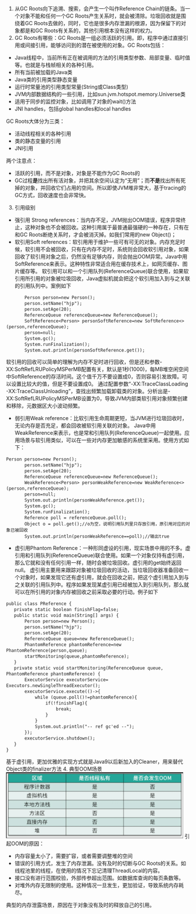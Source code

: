 1. 从GC Roots向下追溯、搜索，会产生一个叫作Reference Chain的链条。当一个对象不能和任何一个GC Roots产生关系时，就会被清除。垃圾回收就是围绕着GC Roots去做的，同时，它也是很多内存泄漏的根源，因为保留下的对象都是和GC Roots有关系的，其他引用根本没有这样的权力。
2. GC Roots有哪些：GC Roots是一组必须活跃的引用。即，程序中通过直接引用或间接引用，能够访问到的潜在被使用的对象。GC Roots包括：
 - Java线程中，当前所有正在被调用的方法的引用类型参数、局部变量、临时值等。也就是与栈帧相关的各种引用。
 - 所有当前被加载的Java类
 - Java类的引用类型静态变量
 - 运行时常量池的引用类型常量(String或Class类型)
 - JVM内部数据结构的一些引用，比如sun.jvm.hotspot.memory.Universe类
 - 适用于同步的监控对象，比如调用了对象的wait()方法
 - JNI handles，包括global handles和local handles

 GC Roots大体分为三类：
 - 活动线程相关的各种引用
 - 类的静态变量的引用
 - JNI引用

 两个注意点：
 - 活跃的引用，而不是对象，对象是不能作为GC Roots的
 - GC过程**是**找出所有活对象，并把其余空间认定为“无用”；而**不是**找出所有死掉的对象，并回收它们占用的空间。所以即使JVM堆非常大，基于tracing的GC方式，回收速度也会非常快。

3. 引用级别
 - 强引用 Strong references：当内存不足，JVM抛出OOM错误，程序异常终止，这种对象也不会被回收。这种引用属于最普通最强硬的一种存在，只有在和GC Roots断绝关系时，才会被消灭掉。如我们常用的new Object()；
 - 软引用Soft references：软引用用于维护一些可有可无的对象。内存充足时候，软引用不会被回收，只有在内存不足时，系统则会回收软引用对象，如果回收了软引用对象之后，仍然没有足够内存，则会抛出OOM异常。Java中用SoftReference来表示。这种特性非常适合用在缓存技术上，如网页缓存、图片缓存等。
 软引用可以和一个引用队列(ReferenceQueue)联合使用，如果软引用所引用的对象被垃圾回收，Java虚拟机就会把这个软引用加入到与之关联的引用队列中。案例如下
 ```
        Person person=new Person();
        person.setName("hjp");
        person.setAge(20);
        ReferenceQueue referenceQueue=new ReferenceQueue();
        SoftReference<Person> personSoftReference=new SoftReference<>(person,referenceQueue);
        person=null;
        System.gc();
        System.runFinalization();
        System.out.println(personSoftReference.get());
```
 软引用的回收可以简单的理解为内存不足时进行回收，但是还和参数-XX:SoftRefLRUPolicyMSPerMB配置有关，默认是1秒(1000)，每MB堆空闲空间中SoftReference的存活时间。这个值千万不要设置成0，否则容易引发故障。可以设置比较大的值，但是不要设置成0。
 通过配置参数“-XX:TraceClassLoading -XX:TraceClassUnloading”，查找出频繁加载卸载类的对象。分析出是-XX:SoftRefLRUPolicyMSPerMB设置为0，导致JVM内部类软引用对象频繁创建和移除，元数据区大小波动频繁。
 - 弱引用Weak reference：比软引用生命周期更短，当JVM进行垃圾回收时，无论内存是否充足，都会回收被软引用关联的对象。 Java中用WeakReference来表示，也是常和引用队列(ReferenceQueue)一起使用。应用场景与软引用类似，可以在一些对内存更加敏感的系统里采用。使用方式如下：
 ```
Person person=new Person();
        person.setName("hjp");
        person.setAge(20);
        ReferenceQueue referenceQueue=new ReferenceQueue();
        WeakReference<Person> personWeakReference=new WeakReference<>(person,referenceQueue);
        person=null;
        System.out.println(personWeakReference.get());
        System.gc();
        System.runFinalization();
        Reference poll = referenceQueue.poll();
        Object o = poll.get();//o为空，说明引用队列里只存放引用，原引用对应的对象已被回收
        System.out.println(personWeakReference==poll);//输出true
```
 - 虚引用Phantom Reference：一种形同虚设的引用，现实场景中用的不多。虚引用和引用队列(ReferenceQueue)联合使用。如果一个对象仅持有虚引用，那么它就和没有任何引用一样，随时会被垃圾回收。虚引用的get始终返回null。
 虚引用主要用来跟踪对象被垃圾回收的活动，当垃圾回收器准备回收一个对象时，如果发现它还有虚引用，就会在回收之前，把这个虚引用加入到与之关联的引用队列中。程序如果发现某虚引用已经被加入到引用队列，那么就可以在所引用的对象内存被回收之前采取必要的行动。例子如下
 ```
public class PReference {
    private static boolean finishFlag=false;
    public static void main(String[] args) {
        Person person=new Person();
        person.setName("hjp");
        person.setAge(20);
        ReferenceQueue queue=new ReferenceQueue();
        PhantomReference phantomReference=new PhantomReference(person,queue);
        startMonitoring(queue,phantomReference);
    }
    private static void startMonitoring(ReferenceQueue queue, PhantomReference phantomReference) {
        ExecutorService executorService= Executors.newSingleThreadExecutor();
        executorService.execute(()->{
            while (queue.poll()!=phantomReference){
                if(!finishFlag){
                    break;
                }
            }
            System.out.println("-- ref gc'ed --");
        });
        executorService.shutdown();
    }
}
```
 基于虚引用，更加优雅的实现方式就是Java9以后新加入的Cleaner，用来替代Object类的finalizer方法
4. 典型OOM场景
 ![](https://raw.githubusercontent.com/hujiapeng/imgs/master/lagou/%E6%B7%B1%E5%85%A5%E6%B5%85%E5%87%BAJava%E8%99%9A%E6%8B%9F%E6%9C%BA/OOM%E6%83%85%E5%86%B5%E8%A1%A8.png)
 引起OOM的原因：
 - 内存容量太小了，需要扩容，或者需要调整堆的空间
 - 错误的引用方式，发生了内存泄漏。没有及时的切断与GC Roots的关系。如线程池里的线程，在使用的情况下忘记清理ThreadLocal的内容。
 - 接口没有进行范围校验，外部传参超出范围。如数据库查询的每页条数等。
 - 对堆外内存无限制的使用。这种情况一旦发生，更加验证，导致系统内存耗尽。

 典型的内存泄露场景，原因在于对象没有及时的释放自己的引用。